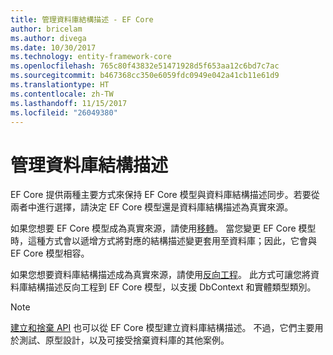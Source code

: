 ```yaml
---
title: 管理資料庫結構描述 - EF Core
author: bricelam
ms.author: divega
ms.date: 10/30/2017
ms.technology: entity-framework-core
ms.openlocfilehash: 765c80f43832e51471928d5f653aa12c6bd7c7ac
ms.sourcegitcommit: b467368cc350e6059fdc0949e042a41cb11e61d9
ms.translationtype: HT
ms.contentlocale: zh-TW
ms.lasthandoff: 11/15/2017
ms.locfileid: "26049380"
---
```

# <a name="managing-database-schemas"></a>管理資料庫結構描述
EF Core 提供兩種主要方式來保持 EF Core 模型與資料庫結構描述同步。若要從兩者中進行選擇，請決定 EF Core 模型還是資料庫結構描述為真實來源。

如果您想要 EF Core 模型成為真實來源，請使用[移轉][1]。 當您變更 EF Core 模型時，這種方式會以遞增方式將對應的結構描述變更套用至資料庫；因此，它會與 EF Core 模型相容。

如果您想要資料庫結構描述成為真實來源，請使用[反向工程][2]。 此方式可讓您將資料庫結構描述反向工程到 EF Core 模型，以支援 DbContext 和實體類型類別。

> [!NOTE]
> [建立和捨棄 API][3] 也可以從 EF Core 模型建立資料庫結構描述。 不過，它們主要用於測試、原型設計，以及可接受捨棄資料庫的其他案例。


  [1]: migrations/index.md
  [2]: scaffolding.md
  [3]: ensure-created.md
